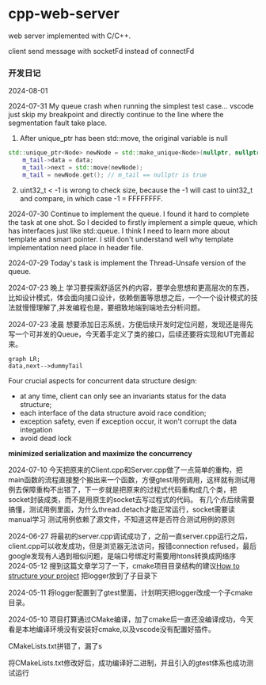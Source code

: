 # cpp-web-server
web server implemented with C/C++.


client send message with socketFd instead of connectFd

### 开发日记

2024-08-01


2024-07-31
My queue crash when running the simplest test case... vscode just skip my breakpoint and directly continue to the line where the segmentation fault take place.
1. After unique_ptr has been std::move, the original variable is null
``` cpp
std::unique_ptr<Node> newNode = std::make_unique<Node>(nullptr, nullptr);
    m_tail->data = data;
    m_tail->next = std::move(newNode);
    m_tail = newNode.get(); // m_tail == nullptr is true
```
2. uint32_t < -1 is wrong to check size, because the -1 will cast to uint32_t and compare, in which case -1 = FFFFFFFF.

2024-07-30
Continue to implement the queue. I found it hard to complete the task at one shot. So I decided to firstly implement a simple queue, which has interfaces just like std::queue. I think I need to learn more about template and smart pointer.
I still don't understand well why template implementation need place in header file.

2024-07-29
Today's task is implement the Thread-Unsafe version of the queue.

2024-07-23 晚上
学习要探索舒适区外的内容，要学会思想和更高层次的东西，比如设计模式，体会面向接口设计，依赖倒置等思想之后，一个一个设计模式的技法就慢慢理解了,并发编程也是，要细致地端到端地去分析问题。

2024-07-23 凌晨
想要添加日志系统，方便后续开发时定位问题，发现还是得先写一个可并发的Queue，今天着手定义了类的接口，后续还要将实现和UT完善起来。
``` mermaid
graph LR;
data,next-->dummyTail
```

Four crucial aspects for concurrent data structure design:
- at any time, client can only see an invariants status for the data structure;
- each interface of the data structure avoid race condition;
- exception safety, even if exception occur, it won't corrupt the data integation
- avoid dead lock

**minimized serialization and maximize the concurrency**

2024-07-10
今天把原来的Client.cpp和Server.cpp做了一点简单的重构，把main函数的流程直接整个搬出来一个函数，方便gtest用例调用，这样就有测试用例去保障重构不出错了，下一步就是把原来的过程式代码重构成几个类，把socket封装成类，而不是用原生的socket去写过程式的代码。
有几个点后续需要搞懂，测试用例里面，为什么thread.detach才能正常运行，socket需要读manual学习
测试用例依赖了源文件，不知道这样是否符合测试用例的原则

2024-06-27
将最初的server.cpp调试成功了，之前一直server.cpp运行之后，client.cpp可以收发成功，但是浏览器无法访问，报错connection refused，最后google发现有人遇到相似问题，是端口号绑定时需要用htons转换成网络序
2024-05-12
搜到这篇文章学习了一下，cmake项目目录结构的建议[How to structure your project](https://cliutils.gitlab.io/modern-cmake/chapters/basics/structure.html)
把logger放到了子目录下


2024-05-11
将logger配置到了gtest里面，计划明天把logger改成一个子cmake目录。


2024-05-10
项目打算通过CMake编译，加了cmake后一直还没编译成功，今天看是本地编译环境没有安装好cmake,以及vscode没有配置好插件。

CMakeLists.txt拼错了，漏了s

将CMakeLists.txt修改好后，成功编译好二进制，并且引入的gtest体系也成功测试运行